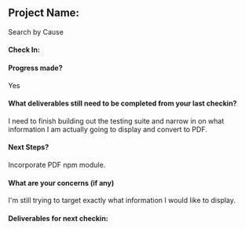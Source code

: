 ## Project Name:

Search by Cause

#### Check In:

#### Progress made?

Yes

#### What deliverables still need to be completed from your last checkin?

I need to finish building out the testing suite and narrow in on what information I am actually going to display and convert to PDF.

#### Next Steps?

Incorporate PDF npm module.

#### What are your concerns (if any)

I'm still trying to target exactly what information I would like to display.

#### Deliverables for next checkin:

